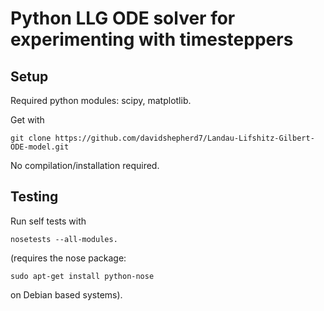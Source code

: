Python LLG ODE solver for experimenting with timesteppers
========================================================

Setup
--------

Required python modules: scipy, matplotlib.

Get with

    git clone https://github.com/davidshepherd7/Landau-Lifshitz-Gilbert-ODE-model.git

No compilation/installation required.

Testing
---------

Run self tests with

    nosetests --all-modules.

(requires the nose package:

    sudo apt-get install python-nose
    
on Debian based systems).
